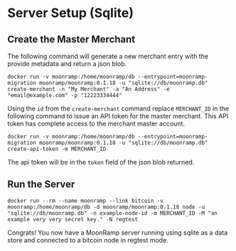 # Server Setup (Sqlite)

## Create the Master Merchant

The following command will generate a new merchant entry with the provide metadata and return a json blob.

```
docker run -v moonramp:/home/moonramp/db --entrypoint=moonramp-migration moonramp/moonramp:0.1.18 -u "sqlite://db/moonramp.db" create-merchant -n "My Merchant" -a "An Address" -e "email@example.com" -p "12223334444"
```

Using the `id` from the `create-merchant` command replace `MERCHANT_ID` in the following command to issue an API token for the master merchant. This API token has complete access to the merchant master account.

```
docker run -v moonramp:/home/moonramp/db --entrypoint=moonramp-migration moonramp/moonramp:0.1.18 -u "sqlite://db/moonramp.db" create-api-token -m MERCHANT_ID
```

The api token will be in the `token` field of the json blob returned.

## Run the Server

```
docker run --rm --name moonramp --link bitcoin -v moonramp:/home/moonramp/db -d moonramp/moonramp:0.1.18 node -u "sqlite://db/moonramp.db" -n example-node-id -m MERCHANT_ID -M "an example very very secret key." -N regtest
```

Congrats! You now have a MoonRamp server running using sqlite as a data store and connected to a bitcoin node in regtest mode.
